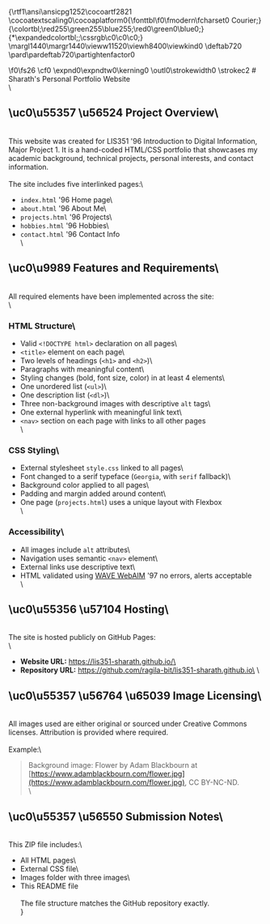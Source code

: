 {\rtf1\ansi\ansicpg1252\cocoartf2821
\cocoatextscaling0\cocoaplatform0{\fonttbl\f0\fmodern\fcharset0 Courier;}
{\colortbl;\red255\green255\blue255;\red0\green0\blue0;}
{\*\expandedcolortbl;;\cssrgb\c0\c0\c0;}
\margl1440\margr1440\vieww11520\viewh8400\viewkind0
\deftab720
\pard\pardeftab720\partightenfactor0

\f0\fs26 \cf0 \expnd0\expndtw0\kerning0
\outl0\strokewidth0 \strokec2 # Sharath's Personal Portfolio Website\
\
## \uc0\u55357 \u56524  Project Overview\
\
This website was created for LIS351 \'96 Introduction to Digital Information, Major Project 1. It is a hand-coded HTML/CSS portfolio that showcases my academic background, technical projects, personal interests, and contact information.\
\
The site includes five interlinked pages:\
- `index.html` \'96 Home page\
- `about.html` \'96 About Me\
- `projects.html` \'96 Projects\
- `hobbies.html` \'96 Hobbies\
- `contact.html` \'96 Contact Info\
\
## \uc0\u9989  Features and Requirements\
\
All required elements have been implemented across the site:\
\
### HTML Structure\
- Valid `<!DOCTYPE html>` declaration on all pages\
- `<title>` element on each page\
- Two levels of headings (`<h1>` and `<h2>`)\
- Paragraphs with meaningful content\
- Styling changes (bold, font size, color) in at least 4 elements\
- One unordered list (`<ul>`)\
- One description list (`<dl>`)\
- Three non-background images with descriptive `alt` tags\
- One external hyperlink with meaningful link text\
- `<nav>` section on each page with links to all other pages\
\
### CSS Styling\
- External stylesheet `style.css` linked to all pages\
- Font changed to a serif typeface (`Georgia`, with `serif` fallback)\
- Background color applied to all pages\
- Padding and margin added around content\
- One page (`projects.html`) uses a unique layout with Flexbox\
\
### Accessibility\
- All images include `alt` attributes\
- Navigation uses semantic `<nav>` element\
- External links use descriptive text\
- HTML validated using [WAVE WebAIM](https://wave.webaim.org/) \'97 no errors, alerts acceptable\
\
## \uc0\u55356 \u57104  Hosting\
\
The site is hosted publicly on GitHub Pages:\
\
- **Website URL:** https://lis351-sharath.github.io/\
- **Repository URL:** https://github.com/ragila-bit/lis351-sharath.github.io\
\
## \uc0\u55357 \u56764 \u65039  Image Licensing\
\
All images used are either original or sourced under Creative Commons licenses. Attribution is provided where required.\
\
Example:\
> Background image: Flower by Adam Blackbourn at [https://www.adamblackbourn.com/flower.jpg](https://www.adamblackbourn.com/flower.jpg), CC BY-NC-ND.\
\
## \uc0\u55357 \u56550  Submission Notes\
\
This ZIP file includes:\
- All HTML pages\
- External CSS file\
- Images folder with three images\
- This README file\
\
The file structure matches the GitHub repository exactly.\
}